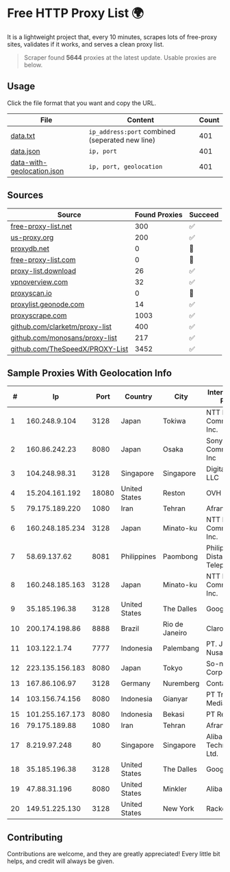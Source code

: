 
# Free HTTP Proxy List 🌍

It is a lightweight project that, every 10 minutes, scrapes lots of free-proxy sites, validates if it works, and serves a clean proxy list.


> Scraper found **5644** proxies at the latest update. Usable proxies are below.

## Usage

Click the file format that you want and copy the URL.


|File|Content|Count|
|----|-------|-----|
|[data.txt](https://raw.githubusercontent.com/themiralay/Proxy-List-World/master/data.txt)|`ip_address:port` combined (seperated new line)|401|
|[data.json](https://raw.githubusercontent.com/themiralay/Proxy-List-World/master/data.json)|`ip, port`|401|
|[data-with-geolocation.json](https://raw.githubusercontent.com/themiralay/Proxy-List-World/master/data-with-geolocation.json)|`ip, port, geolocation`|401|

## Sources

|Source|Found Proxies|Succeed|
|------|-------------|-------|
|[free-proxy-list.net](https://free-proxy-list.net)|300|✅|
|[us-proxy.org](https://www.us-proxy.org)|200|✅|
|[proxydb.net](http://proxydb.net)|0|🚫|
|[free-proxy-list.com](https://free-proxy-list.com/?page=&port=&type%5B%5D=http&type%5B%5D=https&up_time=0&search=Search)|0|🚫|
|[proxy-list.download](https://www.proxy-list.download/HTTP)|26|✅|
|[vpnoverview.com](https://vpnoverview.com/privacy/anonymous-browsing/free-proxy-servers)|32|✅|
|[proxyscan.io](https://www.proxyscan.io)|0|🚫|
|[proxylist.geonode.com](https://proxylist.geonode.com/api/proxy-list?limit=300&page=1&sort_by=lastChecked&sort_type=desc&protocols=http,https)|14|✅|
|[proxyscrape.com](https://api.proxyscrape.com/v2/?request=displayproxies&protocol=http&timeout=10000&country=all&ssl=all&anonymity=all)|1003|✅|
|[github.com/clarketm/proxy-list](https://raw.githubusercontent.com/clarketm/proxy-list/master/proxy-list-raw.txt)|400|✅|
|[github.com/monosans/proxy-list](https://raw.githubusercontent.com/monosans/proxy-list/main/proxies/http.txt)|217|✅|
|[github.com/TheSpeedX/PROXY-List](https://raw.githubusercontent.com/TheSpeedX/PROXY-List/master/http.txt)|3452|✅|


## Sample Proxies With Geolocation Info

|#|Ip|Port|Country|City|Internet Service Provider|
|-|--|----|-------|----|-------------------------|
|1|160.248.9.104|3128|Japan|Tokiwa|NTT PC Communications, Inc.|
|2|160.86.242.23|8080|Japan|Osaka|Sony Network Communications Inc|
|3|104.248.98.31|3128|Singapore|Singapore|DigitalOcean, LLC|
|4|15.204.161.192|18080|United States|Reston|OVH SAS|
|5|79.175.189.220|1080|Iran|Tehran|Afranet|
|6|160.248.185.234|3128|Japan|Minato-ku|NTT PC Communications, Inc.|
|7|58.69.137.62|8081|Philippines|Paombong|Philippine Long Distance Telephone Co.|
|8|160.248.185.163|3128|Japan|Minato-ku|NTT PC Communications, Inc.|
|9|35.185.196.38|3128|United States|The Dalles|Google LLC|
|10|200.174.198.86|8888|Brazil|Rio de Janeiro|Claro S.A|
|11|103.122.1.74|7777|Indonesia|Palembang|PT. Java Digital Nusantara|
|12|223.135.156.183|8080|Japan|Tokyo|So-net Corporation|
|13|167.86.106.97|3128|Germany|Nuremberg|Contabo GmbH|
|14|103.156.74.156|8080|Indonesia|Gianyar|PT Trika Global Media|
|15|101.255.167.173|8080|Indonesia|Bekasi|PT Remala Abadi|
|16|79.175.189.88|1080|Iran|Tehran|Afranet|
|17|8.219.97.248|80|Singapore|Singapore|Alibaba (US) Technology Co., Ltd.|
|18|35.185.196.38|3128|United States|The Dalles|Google LLC|
|19|47.88.31.196|8080|United States|Minkler|Alibaba.com LLC|
|20|149.51.225.130|3128|United States|New York|Rackdog, LLC|



## Contributing

Contributions are welcome, and they are greatly appreciated! Every
little bit helps, and credit will always be given.

